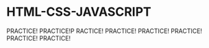 # HTML-CSS-JAVASCRIPT

PRACTICE!           PRACTICE!P       RACTICE!               PRACTICE!        PRACTICE!           PRACTICE!                 PRACTICE!                                  PRACTICE!
